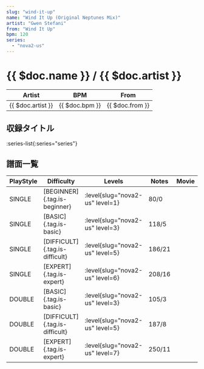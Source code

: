```yaml
---
slug: "wind-it-up"
name: "Wind It Up (Original Neptunes Mix)"
artist: "Gwen Stefani"
from: "Wind It Up"
bpm: 120
series:
  - "nova2-us"
---
```


# {{ $doc.name }} / {{ $doc.artist }}

|Artist|BPM|From|
|------|---|----|
|{{ $doc.artist }}|{{ $doc.bpm }}|{{ $doc.from }}|

## 収録タイトル

:series-list{:series="series"}

## 譜面一覧

|PlayStyle|Difficulty|Levels|Notes|Movie|
|---------|----------|------|-----|-----|
|SINGLE|[BEGINNER]{.tag.is-beginner}|<div class="field is-grouped is-grouped-multiline"> :level{slug="nova2-us" level=1}</div>|80/0||
|SINGLE|[BASIC]{.tag.is-basic}|<div class="field is-grouped is-grouped-multiline"> :level{slug="nova2-us" level=3}</div>|118/5||
|SINGLE|[DIFFICULT]{.tag.is-difficult}|<div class="field is-grouped is-grouped-multiline"> :level{slug="nova2-us" level=5}</div>|186/21||
|SINGLE|[EXPERT]{.tag.is-expert}|<div class="field is-grouped is-grouped-multiline"> :level{slug="nova2-us" level=6}</div>|208/16||
|DOUBLE|[BASIC]{.tag.is-basic}|<div class="field is-grouped is-grouped-multiline"> :level{slug="nova2-us" level=3}</div>|105/3||
|DOUBLE|[DIFFICULT]{.tag.is-difficult}|<div class="field is-grouped is-grouped-multiline"> :level{slug="nova2-us" level=5}</div>|187/8||
|DOUBLE|[EXPERT]{.tag.is-expert}|<div class="field is-grouped is-grouped-multiline"> :level{slug="nova2-us" level=7}</div>|250/11||
